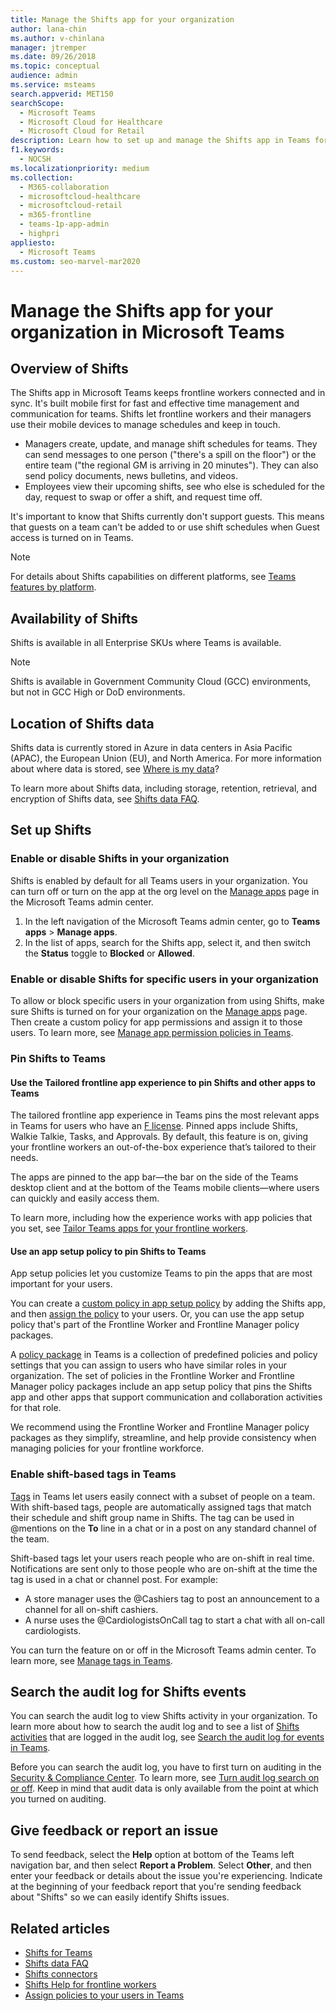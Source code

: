 ```yaml
---
title: Manage the Shifts app for your organization
author: lana-chin
ms.author: v-chinlana
manager: jtremper
ms.date: 09/26/2018
ms.topic: conceptual
audience: admin
ms.service: msteams
search.appverid: MET150
searchScope: 
  - Microsoft Teams
  - Microsoft Cloud for Healthcare
  - Microsoft Cloud for Retail
description: Learn how to set up and manage the Shifts app in Teams for frontline workers in your organization.
f1.keywords: 
  - NOCSH
ms.localizationpriority: medium
ms.collection: 
  - M365-collaboration
  - microsoftcloud-healthcare
  - microsoftcloud-retail
  - m365-frontline
  - teams-1p-app-admin
  - highpri
appliesto: 
  - Microsoft Teams
ms.custom: seo-marvel-mar2020
---
```


# Manage the Shifts app for your organization in Microsoft Teams

## Overview of Shifts

The Shifts app in Microsoft Teams keeps frontline workers connected and in sync. It's built mobile first for fast and effective time management and communication for teams. Shifts let frontline workers and their managers use their mobile devices to manage schedules and keep in touch.

- Managers create, update, and manage shift schedules for teams. They can send messages to one person ("there's a spill on the floor") or the entire team ("the regional GM is arriving in 20 minutes"). They can also send policy documents, news bulletins, and videos.
- Employees view their upcoming shifts, see who else is scheduled for the day, request to swap or offer a shift, and request time off.

It's important to know that Shifts currently don't support guests. This means that guests on a team can't be added to or use shift schedules when Guest access is turned on in Teams.

> [!Note]
> For details about Shifts capabilities on different platforms, see [Teams features by platform](https://support.microsoft.com/office/teams-features-by-platform-debe7ff4-7db4-4138-b7d0-fcc276f392d3).

## Availability of Shifts

Shifts is available in all Enterprise SKUs where Teams is available.

> [!NOTE]
> Shifts is available in Government Community Cloud (GCC) environments, but not in GCC High or DoD environments.

## Location of Shifts data

Shifts data is currently stored in Azure in data centers in Asia Pacific (APAC), the European Union (EU), and North America. For more information about where data is stored, see [Where is my data](https://o365datacentermap.azurewebsites.net/)?

To learn more about Shifts data, including storage, retention, retrieval, and encryption of Shifts data, see [Shifts data FAQ](shifts-data-faq.md).

## Set up Shifts

### Enable or disable Shifts in your organization

Shifts is enabled by default for all Teams users in your organization. You can turn off or turn on the app at the org level on the [Manage apps](../../manage-apps.md) page in the Microsoft Teams admin center.

1. In the left navigation of the Microsoft Teams admin center, go to **Teams apps** > **Manage apps**.
2. In the list of apps, search for the Shifts app, select it, and then switch the **Status** toggle to **Blocked** or **Allowed**.

### Enable or disable Shifts for specific users in your organization

To allow or block specific users in your organization from using Shifts, make sure Shifts is turned on for your organization on the [Manage apps](../../manage-apps.md) page. Then create a custom policy for app permissions and assign it to those users. To learn more, see [Manage app permission policies in Teams](../../teams-app-permission-policies.md).

### Pin Shifts to Teams

#### Use the Tailored frontline app experience to pin Shifts and other apps to Teams

The tailored frontline app experience in Teams pins the most relevant apps in Teams for users who have an [F license](https://www.microsoft.com/microsoft-365/enterprise/frontline#office-SKUChooser-0dbn8nt). Pinned apps include Shifts, Walkie Talkie, Tasks, and Approvals. By default, this feature is on, giving your frontline workers an out-of-the-box experience that’s tailored to their needs.

The apps are pinned to the app bar—the bar on the side of the Teams desktop client and at the bottom of the Teams mobile clients—where users can quickly and easily access them.

To learn more, including how the experience works with app policies that you set, see [Tailor Teams apps for your frontline workers](/microsoft-365/frontline/pin-teams-apps-based-on-license?bc=%2fmicrosoftteams%2fbreadcrumb%2ftoc.json&toc=%2fmicrosoftteams%2ftoc.json).  

#### Use an app setup policy to pin Shifts to Teams

App setup policies let you customize Teams to pin the apps that are most important for your users.

You can create a [custom policy in app setup policy](../../teams-app-setup-policies.md) by adding the Shifts app, and then [assign the policy](../../assign-policies-users-and-groups.md) to your users. Or, you can use the app setup policy that's part of the Frontline Worker and Frontline Manager policy packages.

A [policy package](../../manage-policy-packages.md) in Teams is a collection of predefined policies and policy settings that you can assign to users who have similar roles in your organization. The set of policies in the Frontline Worker and Frontline Manager policy packages include an app setup policy that pins the Shifts app and other apps that support communication and collaboration activities for that role.

We recommend using the Frontline Worker and Frontline Manager policy packages as they simplify, streamline, and help provide consistency when managing policies for your frontline workforce.

### Enable shift-based tags in Teams

[Tags](https://support.microsoft.com/office/using-tags-in-teams-667bd56f-32b8-4118-9a0b-56807c96d91e) in Teams let users easily connect with a subset of people on a team. With shift-based tags, people are automatically assigned tags that match their schedule and shift group name in Shifts. The tag can be used in @mentions on the **To** line in a chat or in a post on any standard channel of the team.

Shift-based tags let your users reach people who are on-shift in real time. Notifications are sent only to those people who are on-shift at the time the tag is used in a chat or channel post. For example:

- A store manager uses the @Cashiers tag to post an announcement to a channel for all on-shift cashiers.
- A nurse uses the @CardiologistsOnCall tag to start a chat with all on-call cardiologists.

You can turn the feature on or off in the Microsoft Teams admin center. To learn more, see [Manage tags in Teams](../../manage-tags.md).

## Search the audit log for Shifts events

You can search the audit log to view Shifts activity in your organization.  To learn more about how to search the audit log and to see a list of [Shifts activities](../../audit-log-events.md#shifts-in-teams-activities) that are logged in the audit log, see [Search the audit log for events in Teams](../../audit-log-events.md).

Before you can search the audit log, you have to first turn on auditing in the [Security & Compliance Center](https://protection.office.com). To learn more, see [Turn audit log search on or off](https://support.office.com/article/Turn-Office-365-audit-log-search-on-or-off-e893b19a-660c-41f2-9074-d3631c95a014). Keep in mind that audit data is only available from the point at which you turned on auditing.

## Give feedback or report an issue

To send feedback, select the **Help** option at bottom of the Teams left navigation bar, and then select **Report a Problem**. Select **Other**, and then enter your feedback or details about the issue you're experiencing. Indicate at the beginning of your feedback report that you're sending feedback about "Shifts" so we can easily identify Shifts issues.

## Related articles

- [Shifts for Teams](/microsoft-365/frontline/shifts-for-teams-landing-page)
- [Shifts data FAQ](shifts-data-faq.md)
- [Shifts connectors](/microsoft-365/frontline/shifts-connectors)
- [Shifts Help for frontline workers](https://support.office.com/article/apps-and-services-cc1fba57-9900-4634-8306-2360a40c665b)
- [Assign policies to your users in Teams](../../policy-assignment-overview.md)
